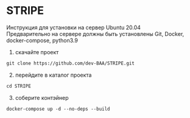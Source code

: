 # STRIPE
Инструкция для установки на сервер Ubuntu 20.04
<br />
Предварительно на сервере должны быть установлены Git, Docker, docker-compose, python3.9

1. скачайте проект
```diff
git clone https://github.com/dev-BAA/STRIPE.git
```
2. перейдите в каталог проекта
```diff
cd STRIPE
```
3. соберите контэйнер
```diff
docker-compose up -d --no-deps --build
```

